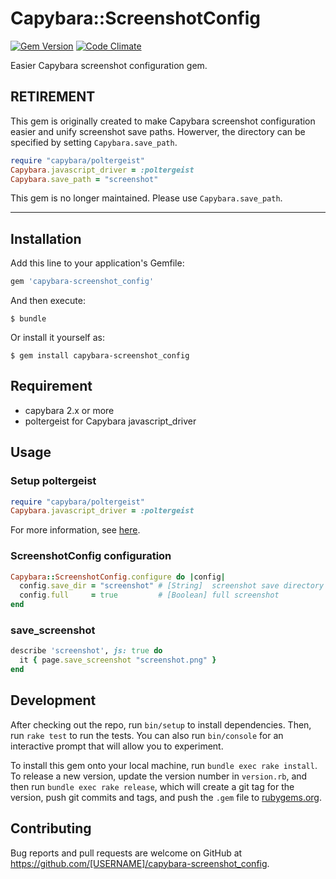# Capybara::ScreenshotConfig

[![Gem Version](https://badge.fury.io/rb/capybara-screenshot_config.svg)](https://badge.fury.io/rb/capybara-screenshot_config)
[![Code Climate](https://codeclimate.com/github/toshimaru/capybara-screenshot_config/badges/gpa.svg)](https://codeclimate.com/github/toshimaru/capybara-screenshot_config)

Easier Capybara screenshot configuration gem.

## RETIREMENT

This gem is originally created to make Capybara screenshot configuration easier and unify screenshot save paths. Howerver, the directory can be specified by setting `Capybara.save_path`.

```rb
require "capybara/poltergeist"
Capybara.javascript_driver = :poltergeist
Capybara.save_path = "screenshot"
```

This gem is no longer maintained. Please use `Capybara.save_path`.

---

## Installation

Add this line to your application's Gemfile:

```ruby
gem 'capybara-screenshot_config'
```

And then execute:

```
$ bundle
```

Or install it yourself as:

```
$ gem install capybara-screenshot_config
```

## Requirement
- capybara 2.x or more
- poltergeist for Capybara javascript_driver

## Usage

### Setup poltergeist

```ruby
require "capybara/poltergeist"
Capybara.javascript_driver = :poltergeist
```

For more information, see [here](https://github.com/teampoltergeist/poltergeist).

### ScreenshotConfig configuration

```ruby
Capybara::ScreenshotConfig.configure do |config|
  config.save_dir = "screenshot" # [String]  screenshot save directory
  config.full     = true         # [Boolean] full screenshot
end
```

### save_screenshot

```ruby
describe 'screenshot', js: true do
  it { page.save_screenshot "screenshot.png" }
end
```

## Development

After checking out the repo, run `bin/setup` to install dependencies. Then, run `rake test` to run the tests. You can also run `bin/console` for an interactive prompt that will allow you to experiment.

To install this gem onto your local machine, run `bundle exec rake install`. To release a new version, update the version number in `version.rb`, and then run `bundle exec rake release`, which will create a git tag for the version, push git commits and tags, and push the `.gem` file to [rubygems.org](https://rubygems.org).

## Contributing

Bug reports and pull requests are welcome on GitHub at https://github.com/[USERNAME]/capybara-screenshot_config.

